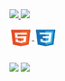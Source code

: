 <div style=display: flex"> 
<div>
  <a href="https://github.com/AntonioMesquit">
  <img height="150em" src="https://github-readme-stats.vercel.app/api?username=AntonioMesquit&show_icons=true&theme=github_dark&include_all_commits=true&count_private=true"/>
  <img height="150em" src="https://github-readme-stats.vercel.app/api/top-langs/?username=antoniomesquit&layout=compact&langs_count=16&theme=github_dark"/>
</div>
</div>
<div style=display: inline_block"><br>
  <img align="center" alt="Tonho-CSS" height="30px" width="40" src="https://raw.githubusercontent.com/devicons/devicon/master/icons/html5/html5-original.svg">
  <img align="center" alt="Tonho-HTML" height="30px" width="40"
src="https://raw.githubusercontent.com/devicons/devicon/master/icons/css3/css3-original.svg"/>
</div>

##

<div>
  
   <a href="malito:antonio109mesquita@gmail.com" target="_blank"><img src="https://img.shields.io/badge/Gmail-D14836?style=for-the-badge&logo=gmail&logoColor=white" target="_blank"></a>
    <a href="https://www.instagram.com/tonhao.j/" target="_blank"><img src="https://img.shields.io/badge/-Instagram-%23E4405F?style=for-the-badge&logo=instagram&logoColor=white" target="_blank"></a>
</div>
